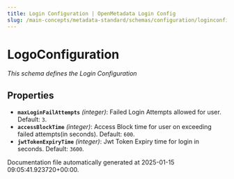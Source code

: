 ```yaml
---
title: Login Configuration | OpenMetadata Login Config
slug: /main-concepts/metadata-standard/schemas/configuration/loginconfiguration
---
```


# LogoConfiguration

*This schema defines the Login Configuration*

## Properties

- **`maxLoginFailAttempts`** *(integer)*: Failed Login Attempts allowed for user. Default: `3`.
- **`accessBlockTime`** *(integer)*: Access Block time for user on exceeding failed attempts(in seconds). Default: `600`.
- **`jwtTokenExpiryTime`** *(integer)*: Jwt Token Expiry time for login in seconds. Default: `3600`.


Documentation file automatically generated at 2025-01-15 09:05:41.923720+00:00.
